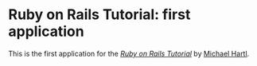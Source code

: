 # Ruby on Rails Tutorial: first application

This is the first application for the [*Ruby on Rails Tutorial*](https://railstutorial.org/) by [Michael Hartl](http://michaelhartl.com/).